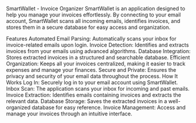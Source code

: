 SmartWallet - Invoice Organizer
SmartWallet is an application designed to help you manage your invoices effortlessly. By connecting to your email account, SmartWallet scans all incoming emails, identifies invoices, and stores them in a secure database for easy access and organization.

Features
Automated Email Parsing: Automatically scans your inbox for invoice-related emails upon login.
Invoice Detection: Identifies and extracts invoices from your emails using advanced algorithms.
Database Integration: Stores extracted invoices in a structured and searchable database.
Efficient Organization: Keeps all your invoices centralized, making it easier to track expenses and manage your finances.
Secure and Private: Ensures the privacy and security of your email data throughout the process.
How It Works
Log In: Securely log in to your email account using SmartWallet.
Inbox Scan: The application scans your inbox for incoming and past emails.
Invoice Extraction: Identifies emails containing invoices and extracts the relevant data.
Database Storage: Saves the extracted invoices in a well-organized database for easy reference.
Invoice Management: Access and manage your invoices through an intuitive interface.
